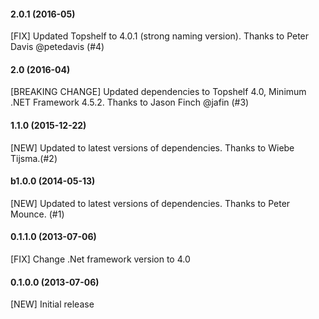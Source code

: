 #### 2.0.1 (2016-05)

 [FIX] Updated Topshelf to 4.0.1 (strong naming version). Thanks to Peter Davis @petedavis (#4)

#### 2.0 (2016-04)

 [BREAKING CHANGE] Updated dependencies to Topshelf 4.0, Minimum .NET Framework 4.5.2. Thanks to Jason Finch @jafin (#3)

#### 1.1.0 (2015-12-22)

 [NEW] Updated to latest versions of dependencies. Thanks to Wiebe Tijsma.(#2)

#### b1.0.0 (2014-05-13)
 [NEW] Updated to latest versions of dependencies. Thanks to Peter Mounce. (#1) 

#### 0.1.1.0 (2013-07-06)

 [FIX] Change .Net framework version to 4.0

#### 0.1.0.0 (2013-07-06)

 [NEW] Initial release
